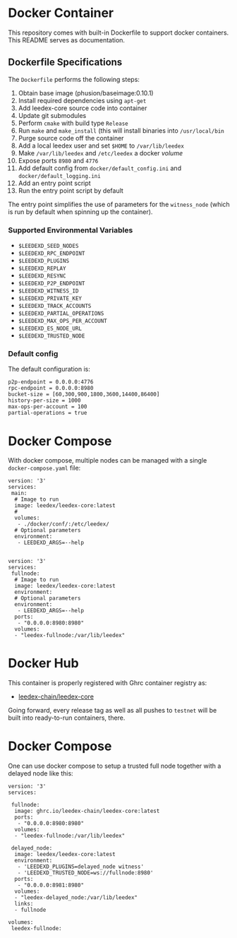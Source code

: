 # Docker Container

This repository comes with built-in Dockerfile to support docker
containers. This README serves as documentation.

## Dockerfile Specifications

The `Dockerfile` performs the following steps:

1. Obtain base image (phusion/baseimage:0.10.1)
2. Install required dependencies using `apt-get`
3. Add leedex-core source code into container
4. Update git submodules
5. Perform `cmake` with build type `Release`
6. Run `make` and `make_install` (this will install binaries into `/usr/local/bin`
7. Purge source code off the container
8. Add a local leedex user and set `$HOME` to `/var/lib/leedex`
9. Make `/var/lib/leedex` and `/etc/leedex` a docker *volume*
10. Expose ports `8980` and `4776`
11. Add default config from `docker/default_config.ini` and
    `docker/default_logging.ini`
12. Add an entry point script
13. Run the entry point script by default

The entry point simplifies the use of parameters for the `witness_node`
(which is run by default when spinning up the container).

### Supported Environmental Variables

* `$LEEDEXD_SEED_NODES`
* `$LEEDEXD_RPC_ENDPOINT`
* `$LEEDEXD_PLUGINS`
* `$LEEDEXD_REPLAY`
* `$LEEDEXD_RESYNC`
* `$LEEDEXD_P2P_ENDPOINT`
* `$LEEDEXD_WITNESS_ID`
* `$LEEDEXD_PRIVATE_KEY`
* `$LEEDEXD_TRACK_ACCOUNTS`
* `$LEEDEXD_PARTIAL_OPERATIONS`
* `$LEEDEXD_MAX_OPS_PER_ACCOUNT`
* `$LEEDEXD_ES_NODE_URL`
* `$LEEDEXD_TRUSTED_NODE`

### Default config

The default configuration is:

    p2p-endpoint = 0.0.0.0:4776
    rpc-endpoint = 0.0.0.0:8980
    bucket-size = [60,300,900,1800,3600,14400,86400]
    history-per-size = 1000
    max-ops-per-account = 100
    partial-operations = true

# Docker Compose

With docker compose, multiple nodes can be managed with a single
`docker-compose.yaml` file:

    version: '3'
    services:
     main:
      # Image to run
      image: leedex/leedex-core:latest
      #
      volumes:
       - ./docker/conf/:/etc/leedex/
      # Optional parameters
      environment:
       - LEEDEXD_ARGS=--help


    version: '3'
    services:
     fullnode:
      # Image to run
      image: leedex/leedex-core:latest
      environment:
      # Optional parameters
      environment:
       - LEEDEXD_ARGS=--help
      ports:
       - "0.0.0.0:8980:8980"
      volumes:
      - "leedex-fullnode:/var/lib/leedex"


# Docker Hub

This container is properly registered with Ghrc container registry as:

* [leedex-chain/leedex-core](ghcr.io/leedex-chain/leedex-core)

Going forward, every release tag as well as all pushes to `testnet` 
will be built into ready-to-run containers, there.

# Docker Compose

One can use docker compose to setup a trusted full node together with a
delayed node like this:

```
version: '3'
services:

 fullnode:
  image: ghrc.io/leedex-chain/leedex-core:latest
  ports:
   - "0.0.0.0:8980:8980"
  volumes:
  - "leedex-fullnode:/var/lib/leedex"

 delayed_node:
  image: leedex/leedex-core:latest
  environment:
   - 'LEEDEXD_PLUGINS=delayed_node witness'
   - 'LEEDEXD_TRUSTED_NODE=ws://fullnode:8980'
  ports:
   - "0.0.0.0:8981:8980"
  volumes:
  - "leedex-delayed_node:/var/lib/leedex"
  links:
  - fullnode

volumes:
 leedex-fullnode:
```
